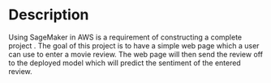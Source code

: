 # Description 

Using SageMaker in AWS is a requirement of constructing a complete project .
The goal of this project is to have a simple web page which a user can use to enter a movie review.
The web page will then send the review off to the deployed model which will predict the sentiment of the entered review.
